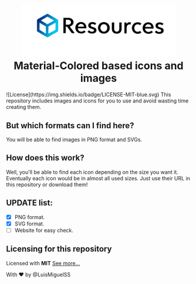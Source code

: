 
<h1 align="center">
  <br>
  <a href="https://github.com/LuisMiguelss/resources"><img src="https://raw.githubusercontent.com/LuisMiguelSS/resources/master/site/resources.png" alt="Resources" width="420"></a>
  Material-Colored based icons and images
  <br>
</h1>
![License](https://img.shields.io/badge/LICENSE-MIT-blue.svg)
This repository includes images and icons for you to use and avoid wasting time creating them.

## But which formats can I find here?
You will be able to find images in PNG format and SVGs.

## How does this work?
Well, you'll be able to find each icon depending on the size you want it. Eventually each icon would be in almost all used sizes. Just use their URL in this repository or download them!

## UPDATE list:
- [x] PNG format.
- [x] SVG format.
- [ ] Website for easy check.

## Licensing for this repository
Licensed with **MIT** [See more...](https://github.com/LuisMiguelSS/resources/blob/master/LICENSE)

With :heart: by @LuisMiguelSS
